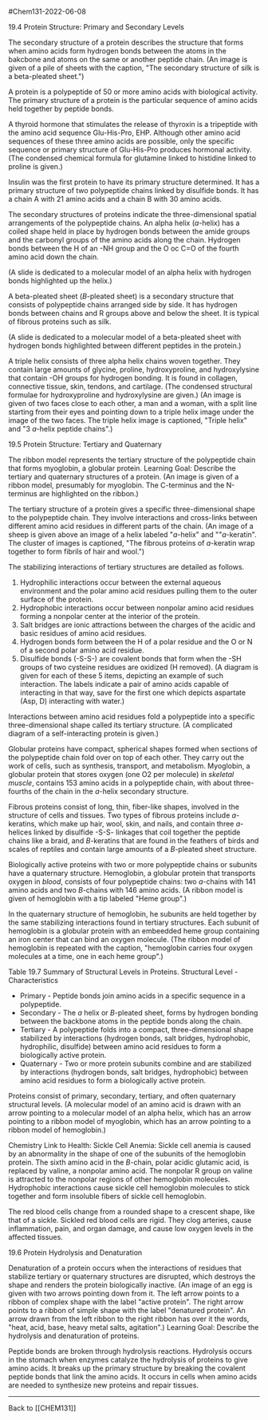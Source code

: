 #Chem131-2022-06-08

19.4 Protein Structure: Primary and Secondary Levels

The secondary structure of a protein describes the structure that forms when amino acids form hydrogen bonds between the atoms in the bakcbone and atoms on the same or another peptide chain.  (An image is given of a pile of sheets with the caption, "The secondary structure of silk is a beta-pleated sheet.")

A protein is a polypeptide of 50 or more amino acids with biological activity.  The primary structure of a protein is the particular sequence of amino acids held together by peptide bonds.

A thyroid hormone that stimulates the release of thyroxin is a tripeptide with the amino acid sequence Glu-His-Pro, EHP.  Although other amino acid sequences of these three amino acids are possible, only the specific sequence or primary structure of Glu-His-Pro produces hormonal activity.  (The condensed chemical formula for glutamine linked to histidine linked to proline is given.)

Insulin was the first protein to have its primary structure determined.  It has a primary structure of two polypeptide chains linked by disulfide bonds.  It has a chain A with 21 amino acids and a chain B with 30 amino acids.

The secondary structures of proteins indicate the three-dimensional spatial arrangements of the polypeptide chains.  An alpha helix (*a*-helix) has a coiled shape held in place by hydrogen bonds between the amide groups and the carbonyl groups of the amino acids along the chain.  Hydrogen bonds between the H of an -NH group and the O oc C=O of the fourth amino acid down the chain.

(A slide is dedicated to a molecular model of an alpha helix with hydrogen bonds highlighted up the helix.)

A beta-pleated sheet (*B*-pleated sheet) is a secondary structure that consists of polypeptide chains arranged side by side.  It has hydrogen bonds between chains and R groups above and below the sheet.  It is typical of fibrous proteins such as silk.

(A slide is dedicated to a molecular model of a beta-pleated sheet with hydrogen bonds highlighted between different peptides in the protein.)

A triple helix consists of three alpha helix chains woven together.  They contain large amounts of glycine, proline, hydroxyproline, and hydroxylysine that contain -OH groups for hydrogen bonding.  It is found in collagen, connective tissue, skin, tendons, and cartilage.  (The condensed structural formulae for hydroxyproline and hydroxylysine are given.)  (An image is given of two faces close to each other, a man and a woman, with a split line starting from their eyes and pointing down to a triple helix image under the image of the two faces.  The triple helix image is captioned, "Triple helix" and "3 *a*-helix peptide chains".)

19.5 Protein Structure: Tertiary and Quaternary

The ribbon model represents the tertiary structure of the polypeptide chain that forms myoglobin, a globular protein.  Learning Goal:  Describe the tertiary and quaternary structures of a protein.  (An image is given of a ribbon model, presumably for myoglobin.  The C-terminus and the N-terminus are highlighted on the ribbon.)

The tertiary structure of a protein gives a specific three-dimensional shape to the polypeptide chain.  They involve interactions and cross-links between different amino acid residues in different parts of the chain.  (An image of a sheep is given above an image of a helix labeled "*a*-helix" and ""*a*-keratin".  The cluster of images is captioned, "The fibrous proteins of *a*-keratin wrap together to form fibrils of hair and wool.")

The stabilizing interactions of tertiary structures are detailed as follows.
1.  Hydrophilic interactions occur between the external aqueous environment and the polar amino acid residues pulling them to the outer surface of the protein.
2. Hydrophobic interactions occur between nonpolar amino acid residues forming a nonpolar center at the interior of the protein.
3. Salt bridges are ionic attractions between the charges of the acidic and basic residues of amino acid residues.
4. Hydrogen bonds form between the H of a polar residue and the O or N of a second polar amino acid residue.
5. Disulfide bonds (-S-S-) are covalent bonds that form when the -SH groups of two cysteine residues are oxidized (H removed).
(A diagram is given for each of these 5 items, depicting an example of such interaction.  The labels indicate a pair of amino acids capable of interacting in that way, save for the first one which depicts aspartate (Asp, D) interacting with water.)

Interactions between amino acid residues fold a polypeptide into a specific three-dimensional shape called its tertiary structure.  (A complicated diagram of a self-interacting protein is given.)

Globular proteins have compact, spherical shapes formed when sections of the polypeptide chain fold over on top of each other.  They carry out the work of cells, such as synthesis, transport, and metabolism.  Myoglobin, a globular protein that stores oxygen (one O2 per molecule) in *skeletal muscle*, contains 153 amino acids in a polypeptide chain, with about three-fourths of the chain in the *a*-helix secondary structure.

Fibrous proteins consist of long, thin, fiber-like shapes, involved in the structure of cells and tissues.  Two types of fibrous proteins include *a*-keratins, which make up hair, wool, skin, and nails, and contain three *a*-helices linked by disulfide -S-S- linkages that coil together the peptide chains like a braid, and *B*-keratins that are found in the feathers of birds and scales of reptiles and contain large amounts of a *B*-pleated sheet structure.

Biologically active proteins with two or more polypeptide chains or subunits have a quaternary structure.  Hemoglobin, a globular protein that transports oxygen in *blood*, consists of four polypeptide chains: two *a*-chains with 141 amino acids and two *B*-chains with 146 amino acids.  (A ribbon model is given of hemoglobin with a tip labeled "Heme group".)

In the quaternary structure of hemoglobin, he subunits are held together by the same stabilizing interactions found in tertiary structures.  Each subunit of hemoglobin is a globular protein with an embeedded heme group containing an iron center that can bind an oxygen molecule.  (The ribbon model of hemoglobin is repeated with the caption, "hemoglobin carries four oxygen molecules at a time, one in each heme group".)

Table 19.7 Summary of Structural Levels in Proteins.
Structural Level - Characteristics
 * Primary - Peptide bonds join amino acids in a specific sequence in a polypeptide.
 * Secondary - The *a* helix or *B*-pleated sheet, forms by hydrogen bonding between the backbone atoms in the peptide bonds along the chain.
 * Tertiary - A polypeptide folds into a compact, three-dimensional shape stabilized by interactions (hydrogen bonds, salt bridges, hydrophobic, hydrophilic, disulfide) between amino acid residues to form a biologically active protein.
 * Quaternary - Two or more protein subunits combine and are stabilized by interactions (hydrogen bonds, salt bridges, hydrophobic) between amino acid residues to form a biologically active protein.

Proteins consist of primary, secondary, tertiary, and often quaternary structural levels.  (A molecular model of an amino acid is drawn with an arrow pointing to a molecular model of an alpha helix, which has an arrow pointing to a ribbon model of myoglobin, which has an arrow pointing to a ribbon model of hemoglobin.)

Chemistry Link to Health: Sickle Cell Anemia: Sickle cell anemia is caused by an abnormality in the shape of one of the subunits of the hemoglobin protein.  The sixth amino acid in the *B*-chain, polar acidic glutamic acid, is replaced by valine, a nonpolar amino acid.  The nonpolar R group on valine is attracted to the nonpolar regions of other hemoglobin molecules.  Hydrophobic interactions cause sickle cell hemoglobin molecules to stick together and form insoluble fibers of sickle cell hemoglobin.

The red blood cells change from a rounded shape to a crescent shape, like that of a sickle.  Sickled red blood cells are rigid.  They clog arteries, cause inflammation, pain, and organ damage, and cause low oxygen levels in the affected tissues.

19.6 Protein Hydrolysis and Denaturation

Denaturation of a protein occurs when the interactions of residues that stabilize tertiary or quaternary structures are disrupted, which destroys the shape and renders the protein biologically inactive.  (An image of an egg is given with two arrows pointing down from it.  The left arrow points to a ribbon of complex shape with the label "active protein".  The right arrow points to a ribbon of simple shape with the label "denatured protein".  An arrow drawn from the left ribbon to the right ribbon has over it the words, "heat, acid, base, heavy metal salts, agitation".)  Learning Goal: Describe the hydrolysis and denaturation of proteins.

Peptide bonds are broken through hydrolysis reactions.  Hydrolysis occurs in the stomach when enzymes catalyze the hydrolysis of proteins to give amino acids.  It breaks up the primary structure by breaking the covalent peptide bonds that link the amino acids.  It occurs in cells when amino acids are needed to synthesize new proteins and repair tissues.

---
Back to [[CHEM131]]